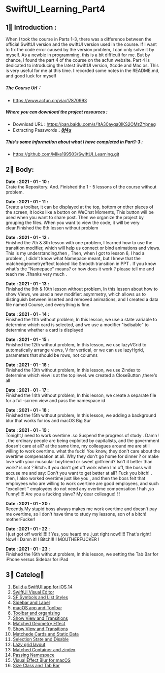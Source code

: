 # SwiftUI_Learning_Part4
## 1⃣️ Introduction :
   When I took the course in Parts 1-3, there was a difference between the official SwiftUI version and the swiftUI version used in the course. If I want to fix the code error caused by the version problem, I can only solve it by myself. As a newbie in programming, this is a bit difficult for me. But by chance, I found the part 4  of the course on the acfun website. Part 4 is dedicated to introducing the latest SwiftUI version, Xcode and Mac os. This is very useful for me at this time. I recorded some notes in the README.md, and good luck for myself

#####  The Course Url：
- https://www.acfun.cn/v/ac17870993

#####  Where you can download the  project resources : 
- Download URL :  https://pan.baidu.com/s/1tA30ayqa0lKS2OMzZYpneg
- Extracting Passwords：<u>***8f4u***</u>

#####  This's  some information about what I have completed in Part1-3 : 
- https://github.com/MIke199503/SwiftUI_Learning.git



## 2⃣️ Body:

**Date : 2021 - 01 - 10 :**  
    Crate the Repository. And. Finished the 1 - 5  lessons of the course without problem.

**Date : 2021 - 01 - 11 :**    
    Create a toolbar, it can be displayed at the top, bottom or other places of the screen, it looks like a button on WeChat Moments, This button will be used when you want to share post. Then we organize the project by grouping the files. When you want to view the code, it will be very clear.Finished the 6th lesson without problem

**Date : 2021 - 01 - 12 :**    
    Finished the 7th  & 8th lesson with one  problem,   I learned how to use the transition modifier, which will help us connect or bind animations and views. This is  my understanding.then , Then, when I got to lesson 8, I had a problem , I didn't know what Namepace meant,  but I knew that the matchedgeometryeffect  looked  like Smooth transition in PPT . If you know what's  the  "Namepace" means? or how does it work ? please tell me and teach  me .Thanks very much .

**Date : 2021 - 01 - 13 :**    
    Finished the 9th  & 10th lesson without   problem, In this lesson about how to show Views, we used a new modifier: asymmetry, which allows us to distinguish between inserted and removed animations, and I created a data file named Course, and everything is fine.

**Date : 2021 - 01 - 14 :**    
    Finished the 11th without problem, In this lesson, we use a state variable to determine which card is selected, and we use a modifier "isdisable" to determine whether a card is displayed    

**Date : 2021 - 01 - 15 :**    
    Finished the 12th without problem,  In this lesson, we use lazyVGrid to automatically arrange views, V for vertical, or we can use lazyHgrid, parameters that should be rows, not columns

**Date : 2021 - 01 - 16 :**    
    Finished the 13th without problem,  In this lesson, we use Zindex to determine which view is at the top level. we created a CloseButton ,there's all 

**Date : 2021 - 01 - 17 :**    
    Finished the 14th without problem,  In this lesson, we create a separate file for a full-scrren view and pass the namespace id

**Date : 2021 - 01 - 18 :**    
    Finished the 15th without problem,  In this lesson, we adding a background blur that works for ios and macOS Big Sur

**Date : 2021 - 01 - 19 :**    
   Tonight,I need to work overtime .so Suspend the progress of study . Damn ! , the  ordinary people are being exploited by capitalists, and the government doesn't care at all? at the same time, my colleagues around me are still willing to work overtime. what the fuck! You know, they don't care about the overtime compensation at all. Why they don't  go home for dinner ? or make love with your muscular boyfriend or sweet girlfriend? Isn't it better than work? is not？Bitch~If you don't get off work when I'm off, the boss will accuse me and say: Don't you want to get better at all? Fuck you bitch! . then, I also worked overtime just like you , and then the boss felt that employees who are willing to work overtime are good employees, and such "excellent " employees do not need any overtime compensation !  hah ,so Funny!!!!! Are you a fucking slave? My dear colleague! ! !

**Date : 2021 - 01 - 20 :**    
    Recently.My stupid boss always makes me work overtime and doesn't pay me overtime, so I don't have time to study my lessons, son of a bitch! motherFucker!

**Date : 2021 - 01 - 22 :**    
    I just got off work!!!!!!! Yes, you heard me .just right now!!!!! That's right! Now! ! Damn it! ! Bitch!!! ! MOUTHERFUCKER !  

**Date : 2021 - 01 - 23 :**    
    Finished the 16th without problem,  In this lesson, we setting the Tab Bar for iPhone versus Sidebar for iPad

## 3⃣️ Catelog：
01. [<u> Build a SwiftUI app for iOS 14 </u>](https://www.acfun.cn/v/ac17870993_1)
02. [<u> SwiftUI Visual Editor  </u>](https://www.acfun.cn/v/ac17870993_2)
03. [<u> SF Symbols and List Styles  </u>](https://www.acfun.cn/v/ac17870993_3)
04. [<u> Sidebar and Label </u>](https://www.acfun.cn/v/ac17870993_4)
05. [<u> macOS app and Toolbar </u>](https://www.acfun.cn/v/ac17870993_5)
06. [<u> Toolbar and organizing </u>](https://www.acfun.cn/v/ac17870993_6)
07. [<u> Show View and Transitions </u>](https://www.acfun.cn/v/ac17870993_7)
08. [<u> Matched Geometry Effect </u>](https://www.acfun.cn/v/ac17870993_8)
09. [<u> Show View and Transitions </u>](https://www.acfun.cn/v/ac17870993_9)
10. [<u> Matchede Cards and Static Data </u>](https://www.acfun.cn/v/ac17870993_10)
11. [<u> Selection State and Disable </u>](https://www.acfun.cn/v/ac17870993_11)
12. [<u> Lazy grid layout  </u>](https://www.acfun.cn/v/ac17870993_12)
13. [<u> Matched Container and zindex  </u>](https://www.acfun.cn/v/ac17870993_13)
14. [<u>  Passing Namespace  </u>](https://www.acfun.cn/v/ac17870993_14)
15. [<u>  Visual Effect Blur for macOS  </u>](https://www.acfun.cn/v/ac17870993_15)
16. [<u>  Size Class  and Tab Bar  </u>](https://www.acfun.cn/v/ac17870993_16)

